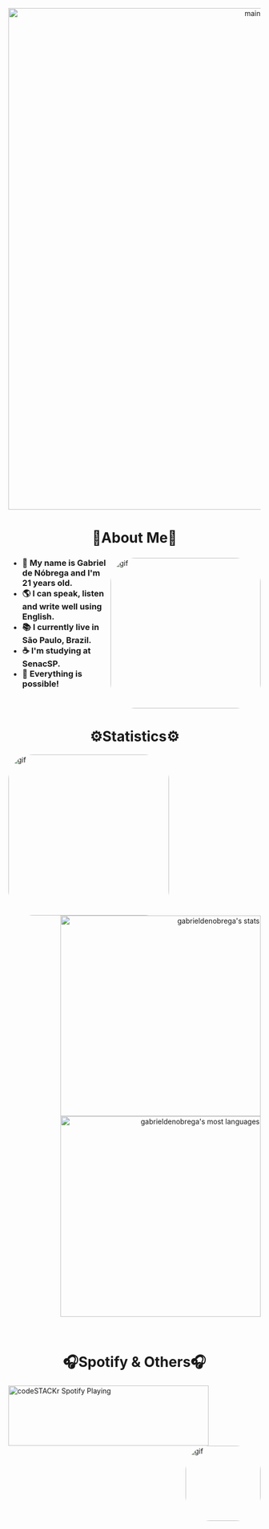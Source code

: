 <p align="center">
  <img width="1000" align="center"src="https://user-images.githubusercontent.com/84252664/157065499-8705b002-7e87-4dc4-b56e-46a3f67954f9.png" alt="mainimage" />
</p>

<h1 align="center">
🎸About Me🎸
</h1>

<div>
<a href="https://open.spotify.com/artist/3WrFJ7ztbogyGnTHbHJFl2">
  <img align="right" alt="gif" height="300" style="border-radius:50px;" src="https://media1.giphy.com/media/qDHbPXeongY8M/giphy.gif?cid=ecf05e47x6dbd62iye2nj7rlyzggywdjls3kkd08rwsd4boo&rid=giphy.gif&ct=g">
</a>

  <h3>
<ul align="left">
  <li>👋 My name is Gabriel de Nóbrega and I'm 21 years old.</li>
  <li>🌎 I can speak, listen and write well using English.</li>
  <li>📚 I currently live in São Paulo, Brazil.</li>
  <li>☕ I'm studying at SenacSP.</li>
  <li>🌱 Everything is possible!</li>
</ul>
  </h3>
  
  <br clear="right"/>
  
<h1 align="center">
⚙️Statistics⚙️
</h1>

<a href="https://open.spotify.com/artist/3WrFJ7ztbogyGnTHbHJFl2">
<img align="left" alt="gif" height="321" style="border-radius:50px;" src="https://media3.giphy.com/media/ITuFb81NvO0XS/giphy.gif?cid=ecf05e47nc1wyiu0wgvls9rwzvejippkik7p5dju08n8tr6h&rid=giphy.gif&ct=g">
</a>

<a href="https://github.com/GabrielDeNobrega">
<p align="right">
<img width="400em" src="https://github-readme-stats.vercel.app/api?username=GabrielDeNobrega&bg_color=355,19C1F2,13B63A&title_color=000000&text_color=4F4C4C" alt="gabrieldenobrega's stats"/>
<img width="400em" src="https://github-readme-stats.vercel.app/api/top-langs/?username=GabrielDeNobrega&layout=compact&bg_color=355,19C1F2,13B63A&title_color=000000&text_color=4F4C4C" alt="gabrieldenobrega's most languages"/>
</p></a>
  </div>
  
  <br clear="left"/>
  
<h1 align="center" width="100%">
🎧Spotify & Others🎧
</h1>


  <a href="https://open.spotify.com/user/12174985492">
    <img aling="left" src="https://novatorem-three-eosin.vercel.app/api/spotify" alt="codeSTACKr Spotify Playing" height="120" width="400"/>
  </a>


<a href="https://www.starwars.com/">
<img align="right" alt="gif" height="150" style="border-radius:50px;" src="https://media3.giphy.com/media/MZW5o8f5RaH0Q/giphy.gif?cid=ecf05e473cawfa8fm01g67t7pwx353r8by9p87hujrveb7ia&rid=giphy.gif&ct=g">
</a>

<br clear="right"/>
